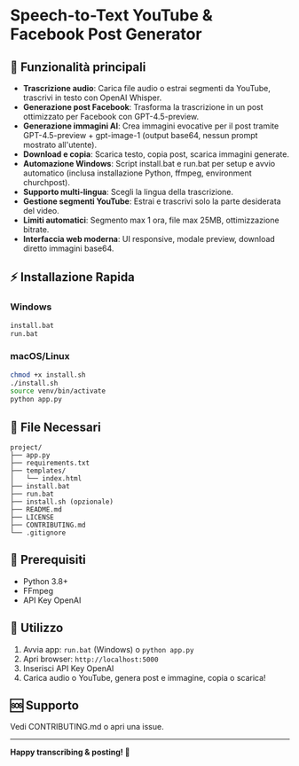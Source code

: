 # Speech-to-Text YouTube & Facebook Post Generator

## 🚀 Funzionalità principali

- **Trascrizione audio**: Carica file audio o estrai segmenti da YouTube, trascrivi in testo con OpenAI Whisper.
- **Generazione post Facebook**: Trasforma la trascrizione in un post ottimizzato per Facebook con GPT-4.5-preview.
- **Generazione immagini AI**: Crea immagini evocative per il post tramite GPT-4.5-preview + gpt-image-1 (output base64, nessun prompt mostrato all'utente).
- **Download e copia**: Scarica testo, copia post, scarica immagini generate.
- **Automazione Windows**: Script install.bat e run.bat per setup e avvio automatico (inclusa installazione Python, ffmpeg, environment churchpost).
- **Supporto multi-lingua**: Scegli la lingua della trascrizione.
- **Gestione segmenti YouTube**: Estrai e trascrivi solo la parte desiderata del video.
- **Limiti automatici**: Segmento max 1 ora, file max 25MB, ottimizzazione bitrate.
- **Interfaccia web moderna**: UI responsive, modale preview, download diretto immagini base64.

## ⚡ Installazione Rapida

### Windows
```bat
install.bat
run.bat
```

### macOS/Linux
```bash
chmod +x install.sh
./install.sh
source venv/bin/activate
python app.py
```

## 📁 File Necessari

```
project/
├── app.py
├── requirements.txt
├── templates/
│   └── index.html
├── install.bat
├── run.bat
├── install.sh (opzionale)
├── README.md
├── LICENSE
├── CONTRIBUTING.md
└── .gitignore
```

## 🔧 Prerequisiti
- Python 3.8+
- FFmpeg
- API Key OpenAI

## 🎯 Utilizzo
1. Avvia app: `run.bat` (Windows) o `python app.py`
2. Apri browser: `http://localhost:5000`
3. Inserisci API Key OpenAI
4. Carica audio o YouTube, genera post e immagine, copia o scarica!

## 🆘 Supporto
Vedi CONTRIBUTING.md o apri una issue.

---

**Happy transcribing & posting! 🎉**